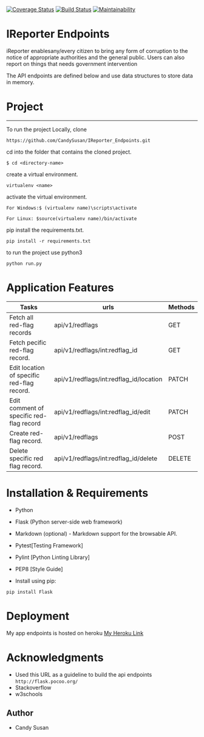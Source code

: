 [![Coverage Status](https://coveralls.io/repos/github/CandySusan/IReporter_Endpoints/badge.svg?branch=develop)](https://coveralls.io/github/CandySusan/IReporter_Endpoints?branch=develop)
[![Build Status](https://travis-ci.org/CandySusan/IReporter_Endpoints.svg?branch=develop)](https://travis-ci.org/CandySusan/IReporter_Endpoints)
[![Maintainability](https://api.codeclimate.com/v1/badges/6c6f6d4edcbe4abe38ac/maintainability)](https://codeclimate.com/github/CandySusan/IReporter_Endpoints/maintainability)


#  IReporter Endpoints

iReporter enablesany/every citizen to bring any form of corruption to the notice of appropriate authorities and the general public. Users can also report on things that needs government intervention

The API endpoints are defined below and use data structures to store data in memory.

# Project
********************************************************
To run the project Locally, clone 

 ```https://github.com/CandySusan/IReporter_Endpoints.git```

cd into the folder that contains the cloned project.

 ```$ cd <directory-name>```

create a virtual environment.

 ```virtualenv <name>```

activate the virtual environment.

 ```For Windows:$ (virtualenv name)\scripts\activate``` 

  ```For Linux: $source(virtualenv name)/bin/activate```

pip install the requirements.txt.

 ```pip install -r requirements.txt```

to run the project use python3

 ```python run.py```


# Application Features


|  Tasks                                     | urls                                   | Methods |
| -------------                              | -------------                          | -----   |
| Fetch all red-flag records                 | api/v1/redflags                        | GET     |
| Fetch pecific red-flag record.             | api/v1/redflags/int:redflag_id         | GET     |
| Edit location of specific red-flag record. | api/v1/redflags/int:redflag_id/location| PATCH   |
| Edit comment of specific red-flag record   | api/v1/redflags/int:redflag_id/edit    | PATCH   |
| Create red-flag record.                    | api/v1/redflags                        | POST    | 
| Delete specific red flag record.           | api/v1/redflags/int:redflag_id/delete  | DELETE  |


# Installation & Requirements

- Python

- Flask (Python server-side web framework)

- Markdown (optional) - Markdown support for the browsable API. 

- Pytest[Testing Framework]

- Pylint [Python Linting Library]

- PEP8 [Style Guide]

- Install using pip: 

 ```pip install Flask ```


# Deployment

My app endpoints is hosted on heroku 
 [My Heroku Link](https://candy-ireporter.herokuapp.com/)


# Acknowledgments

- Used this URL as a guideline to build the api endpoints 
```http://flask.pocoo.org/```
- Stackoverflow 
- w3schools


## Author

-  Candy Susan     